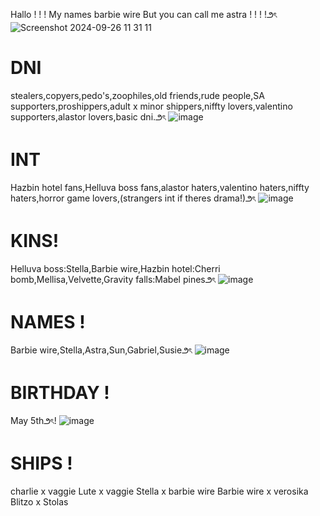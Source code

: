 Hallo ! ! ! My names barbie wire But you can call me astra ! !  ! !౨ৎ
![Screenshot 2024-09-26 11 31 11](https://github.com/user-attachments/assets/1825b771-8314-493e-9745-ab075a9ddeba)
# DNI
stealers,copyers,pedo's,zoophiles,old friends,rude people,SA supporters,proshippers,adult x minor shippers,niffty lovers,valentino supporters,alastor lovers,basic dni.౨ৎ
![image](https://github.com/user-attachments/assets/94a0323f-a323-42be-af2e-da02d12bfcee)
# INT
Hazbin hotel fans,Helluva boss fans,alastor haters,valentino haters,niffty haters,horror game lovers,(strangers int if theres drama!)౨ৎ
![image](https://github.com/user-attachments/assets/4ec4dde5-0f4f-4bdb-ae41-397037f5990d)
# KINS!
Helluva boss:Stella,Barbie wire,Hazbin hotel:Cherri bomb,Mellisa,Velvette,Gravity falls:Mabel pines౨ৎ
![image](https://github.com/user-attachments/assets/7c04b50a-a632-49af-852b-352631c988d1)
# NAMES !
Barbie wire,Stella,Astra,Sun,Gabriel,Susie౨ৎ
![image](https://github.com/user-attachments/assets/5aae90f5-cf8e-4c9a-afd8-87e52c8d1e21)
# BIRTHDAY !
May 5th౨ৎ!
![image](https://github.com/user-attachments/assets/f366bb33-e43c-4b28-b55a-fa121bd54a0f)
# SHIPS !
charlie x vaggie
Lute x vaggie
Stella x barbie wire
Barbie wire x verosika
Blitzo x Stolas





